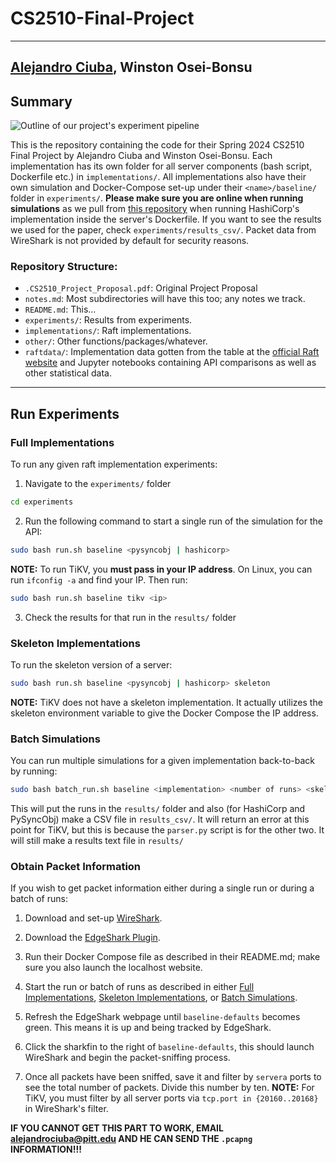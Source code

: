 # CS2510-Final-Project
---
[Alejandro Ciuba](https://alejandrociuba.github.io), Winston Osei-Bonsu
---
## Summary

![Outline of our project's experiment pipeline](cs2510-final.png "Experiment Pipeline")

This is the repository containing the code for their Spring 2024 CS2510 Final Project by Alejandro Ciuba and Winston Osei-Bonsu. Each implementation has its own folder for all server components (bash script, Dockerfile etc.) in `implementations/`. All implementations also have their own simulation and Docker-Compose set-up under their `<name>/baseline/` folder in `experiments/`. **Please make sure you are online when running simulations** as we pull from [this repository](https://github.com/AlejandroCiuba/hraftd) when running HashiCorp's implementation inside the server's Dockerfile. If you want to see the results we used for the paper, check `experiments/results_csv/`. Packet data from WireShark is not provided by default for security reasons.

### Repository Structure:
- `.CS2510_Project_Proposal.pdf`: Original Project Proposal
- `notes.md`: Most subdirectories will have this too; any notes we track.
- `README.md`: This...
- `experiments/`: Results from experiments.
- `implementations/`: Raft implementations.
- `other/`: Other functions/packages/whatever.
- `raftdata/`: Implementation data gotten from the table at the [official Raft website](https://raft.github.io) and Jupyter notebooks containing API comparisons as well as other statistical data.
---
## Run Experiments
### Full Implementations

To run any given raft implementation experiments:

1. Navigate to the `experiments/` folder
```bash
cd experiments
```

2. Run the following command to start a single run of the simulation for the API:
```bash
sudo bash run.sh baseline <pysyncobj | hashicorp>
```
**NOTE:** To run TiKV, you **must pass in your IP address**. On Linux, you can run `ifconfig -a` and find your IP. Then run:
```bash
sudo bash run.sh baseline tikv <ip>
```

3. Check the results for that run in the `results/` folder

### Skeleton Implementations

To run the skeleton version of a server:
```bash
sudo bash run.sh baseline <pysyncobj | hashicorp> skeleton
```
**NOTE:** TiKV does not have a skeleton implementation. It actually utilizes the skeleton environment variable to give the Docker Compose the IP address.

### Batch Simulations

You can run multiple simulations for a given implementation back-to-back by running:
```bash
sudo bash batch_run.sh baseline <implementation> <number of runs> <skeleton | ip>
```
This will put the runs in the `results/` folder and also (for HashiCorp and PySyncObj) make a CSV file in `results_csv/`. It will return an error at this point for TiKV, but this is because the `parser.py` script is for the other two. It will still make a results text file in `results/`

### Obtain Packet Information

If you wish to get packet information either during a single run or during a batch of runs:

1. Download and set-up [WireShark](https://www.wireshark.org).

2. Download the [EdgeShark Plugin](https://github.com/siemens/edgeshark).

3. Run their Docker Compose file as described in their README.md; make sure you also launch the localhost website.

4. Start the run or batch of runs as described in either [Full Implementations](#full-implementations), [Skeleton Implementations](#skeleton-implementations), or [Batch Simulations](#batch-simulations).

5. Refresh the EdgeShark webpage until `baseline-defaults` becomes green. This means it is up and being tracked by EdgeShark.

6. Click the sharkfin to the right of `baseline-defaults`, this should launch WireShark and begin the packet-sniffing process.

7. Once all packets have been sniffed, save it and filter by `servera` ports to see the total number of packets. Divide this number by ten.
    **NOTE:** For TiKV, you must filter by all server ports via `tcp.port in {20160..20168}` in WireShark's filter.

**IF YOU CANNOT GET THIS PART TO WORK, EMAIL alejandrociuba@pitt.edu AND HE CAN SEND THE `.pcapng` INFORMATION!!!**
